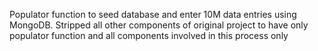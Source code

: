 Populator function to seed database and enter 10M data entries using MongoDB. Stripped all other components of original project to have only populator function and all components involved in this process only
